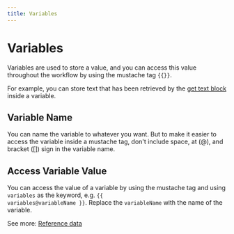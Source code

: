 ```yaml
---
title: Variables
---
```


# Variables

Variables are used to store a value, and you can access this value throughout the workflow by using the mustache tag <code v-pre>{{}}</code>.

For example, you can store text that has been retrieved by the [get text block](/blocks/get-text.md) inside a variable.

## Variable Name

You can name the variable to whatever you want. But to make it easier to access the variable inside a mustache tag, don't include space, at (@), and bracket ([]) sign in the variable name.

## Access Variable Value

You can access the value of a variable by using the mustache tag and using `variables` as the keyword, e.g. <code v-pre>{{ variables@variableName }}</code>. Replace the `variableName` with the name of the variable.

See more: [Reference data](/api-reference/reference-data.md)